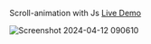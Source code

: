 Scroll-animation with Js [Live Demo](https://davit2605.github.io/Scroll-animation/)

![Screenshot 2024-04-12 090610](https://github.com/Davit2605/Davit2605.github.io/assets/125227660/a8b6ab4a-0dd2-46ca-abe0-120c483a662e)

